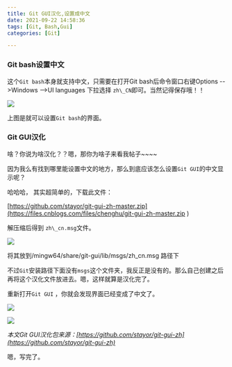 ```yaml
---
title: Git GUI汉化,设置成中文
date: 2021-09-22 14:58:36
tags: [Git, Bash,Gui]
categories: [Git]

---
```




### **Git bash设置中文**

这个`Git bash`本身就支持中文，只需要在打开Git bash后命令窗口右键Options -->Windows  -->UI languages 下拉选择 `zh\_CN`即可。当然记得保存哦！！

![](https://s2.loli.net/2023/06/12/ur7UkB6vWfZnphO.png)

上图是就可以设置`Git bash`的界面。

### **Git GUI汉化**

啥？你说为啥汉化？？嗯，那你为啥子来看我帖子~~~~ 

因为我么有找到哪里能设置中文的地方，那么到底应该怎么设置`Git GUI`的中文显示呢？

哈哈哈， 其实超简单的，下载此文件：

[https://github.com/stayor/git-gui-zh-master.zip](https://files.cnblogs.com/files/chenghu/git-gui-zh-master.zip )  

解压缩后得到 `zh\_cn.msg`文件。

![](https://s2.loli.net/2023/06/12/LripSjVMJhCAn9v.png)

将其放到/mingw64/share/git-gui/lib/msgs/zh\_cn.msg 路径下

不过`Git`安装路径下面没有`msgs`这个文件夹，我反正是没有的。那么自己创建之后再将这个汉化文件放进去。嗯，这样就算是汉化完了。

重新打开`Git GUI` ，你就会发现界面已经变成了中文了。

![](https://s2.loli.net/2023/06/12/HYpSReDuzEZiOJW.png)

![](https://s2.loli.net/2023/06/12/EGtWxJi7QzfYj2u.png)

 _本文Git GUI汉化包来源：[https://github.com/stayor/git-gui-zh](https://github.com/stayor/git-gui-zh)_ 

嗯，写完了。

  